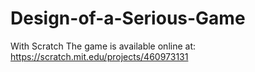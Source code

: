 # Design-of-a-Serious-Game
With Scratch
The game is available online at: https://scratch.mit.edu/projects/460973131
